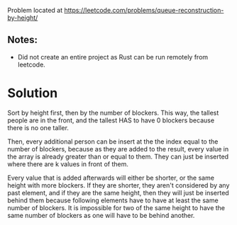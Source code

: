 Problem located at https://leetcode.com/problems/queue-reconstruction-by-height/

## Notes:
- Did not create an entire project as Rust can be run remotely from leetcode.

# Solution
Sort by height first, then by the number of blockers.
This way, the tallest people are in the front, and the tallest
HAS to have 0 blockers because there is no one taller.

Then, every additional person can be insert at the the index
equal to the number of blockers, because as they are added to the result,
every value in the array is already greater than or equal to them.
They can just be inserted where there are k values in front of them.

Every value that is added afterwards will either be shorter, or the same height with more blockers.
If they are shorter, they aren't considered by any past element, and if they are the same height,
then they will just be inserted behind them because following elements have to have at least the same number of blockers.
It is impossible for two of the same height to have the same number of blockers as one will have to be behind another.